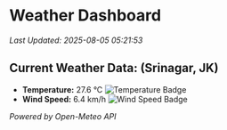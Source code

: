 
# Weather Dashboard

_Last Updated: 2025-08-05 05:21:53_

## Current Weather Data: (Srinagar, JK)
- **Temperature:** 27.6 °C ![Temperature Badge](https://img.shields.io/badge/Temperature-Medium%20Temp-green)
- **Wind Speed:** 6.4 km/h ![Wind Speed Badge](https://img.shields.io/badge/Wind%20Speed-Light%20Wind-blue)

*Powered by Open-Meteo API*
